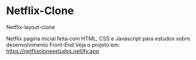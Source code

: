 # Netflix-Clone
Netflix-layout-clone

Netflix pagina inicial feita com HTML, CSS e Javascript para estudos sobre desenvolvimento Front-End
Veja o projeto em:  https://netflixcloneestudos.netlify.app
